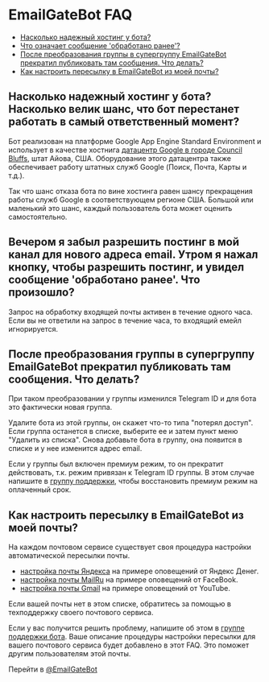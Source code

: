 # EmailGateBot FAQ

- [Насколько надежный хостинг у бота?](#%D0%BD%D0%B0%D1%81%D0%BA%D0%BE%D0%BB%D1%8C%D0%BA%D0%BE-%D0%BD%D0%B0%D0%B4%D0%B5%D0%B6%D0%BD%D1%8B%D0%B9-%D1%85%D0%BE%D1%81%D1%82%D0%B8%D0%BD%D0%B3-%D1%83-%D0%B1%D0%BE%D1%82%D0%B0-%D0%BD%D0%B0%D1%81%D0%BA%D0%BE%D0%BB%D1%8C%D0%BA%D0%BE-%D0%B2%D0%B5%D0%BB%D0%B8%D0%BA-%D1%88%D0%B0%D0%BD%D1%81-%D1%87%D1%82%D0%BE-%D0%B1%D0%BE%D1%82-%D0%BF%D0%B5%D1%80%D0%B5%D1%81%D1%82%D0%B0%D0%BD%D0%B5%D1%82-%D1%80%D0%B0%D0%B1%D0%BE%D1%82%D0%B0%D1%82%D1%8C-%D0%B2-%D1%81%D0%B0%D0%BC%D1%8B%D0%B9-%D0%BE%D1%82%D0%B2%D0%B5%D1%82%D1%81%D1%82%D0%B2%D0%B5%D0%BD%D0%BD%D1%8B%D0%B9-%D0%BC%D0%BE%D0%BC%D0%B5%D0%BD%D1%82)
- [Что означает сообщение 'обработано ранее'?](#%D0%B2%D0%B5%D1%87%D0%B5%D1%80%D0%BE%D0%BC-%D1%8F-%D0%B7%D0%B0%D0%B1%D1%8B%D0%BB-%D1%80%D0%B0%D0%B7%D1%80%D0%B5%D1%88%D0%B8%D1%82%D1%8C-%D0%BF%D0%BE%D1%81%D1%82%D0%B8%D0%BD%D0%B3-%D0%B2-%D0%BC%D0%BE%D0%B9-%D0%BA%D0%B0%D0%BD%D0%B0%D0%BB-%D0%B4%D0%BB%D1%8F-%D0%BD%D0%BE%D0%B2%D0%BE%D0%B3%D0%BE-%D0%B0%D0%B4%D1%80%D0%B5%D1%81%D0%B0-email-%D1%83%D1%82%D1%80%D0%BE%D0%BC-%D1%8F-%D0%BD%D0%B0%D0%B6%D0%B0%D0%BB-%D0%BA%D0%BD%D0%BE%D0%BF%D0%BA%D1%83-%D1%87%D1%82%D0%BE%D0%B1%D1%8B-%D1%80%D0%B0%D0%B7%D1%80%D0%B5%D1%88%D0%B8%D1%82%D1%8C-%D0%BF%D0%BE%D1%81%D1%82%D0%B8%D0%BD%D0%B3-%D0%B8-%D1%83%D0%B2%D0%B8%D0%B4%D0%B5%D0%BB-%D1%81%D0%BE%D0%BE%D0%B1%D1%89%D0%B5%D0%BD%D0%B8%D0%B5-%D0%BE%D0%B1%D1%80%D0%B0%D0%B1%D0%BE%D1%82%D0%B0%D0%BD%D0%BE-%D1%80%D0%B0%D0%BD%D0%B5%D0%B5-%D1%87%D1%82%D0%BE-%D0%BF%D1%80%D0%BE%D0%B8%D0%B7%D0%BE%D1%88%D0%BB%D0%BE)
- [После преобразования группы в супергруппу EmailGateBot прекратил публиковать там сообщения. Что делать?](#%D0%BF%D0%BE%D1%81%D0%BB%D0%B5-%D0%BF%D1%80%D0%B5%D0%BE%D0%B1%D1%80%D0%B0%D0%B7%D0%BE%D0%B2%D0%B0%D0%BD%D0%B8%D1%8F-%D0%B3%D1%80%D1%83%D0%BF%D0%BF%D1%8B-%D0%B2-%D1%81%D1%83%D0%BF%D0%B5%D1%80%D0%B3%D1%80%D1%83%D0%BF%D0%BF%D1%83-emailgatebot-%D0%BF%D1%80%D0%B5%D0%BA%D1%80%D0%B0%D1%82%D0%B8%D0%BB-%D0%BF%D1%83%D0%B1%D0%BB%D0%B8%D0%BA%D0%BE%D0%B2%D0%B0%D1%82%D1%8C-%D1%82%D0%B0%D0%BC-%D1%81%D0%BE%D0%BE%D0%B1%D1%89%D0%B5%D0%BD%D0%B8%D1%8F-%D1%87%D1%82%D0%BE-%D0%B4%D0%B5%D0%BB%D0%B0%D1%82%D1%8C)
- [Как настроить пересылку в EmailGateBot из моей почты?](#%D0%BA%D0%B0%D0%BA-%D0%BD%D0%B0%D1%81%D1%82%D1%80%D0%BE%D0%B8%D1%82%D1%8C-%D0%BF%D0%B5%D1%80%D0%B5%D1%81%D1%8B%D0%BB%D0%BA%D1%83-%D0%B2-emailgatebot-%D0%B8%D0%B7-%D0%BC%D0%BE%D0%B5%D0%B9-%D0%BF%D0%BE%D1%87%D1%82%D1%8B)

## Насколько надежный хостинг у бота? Насколько велик шанс, что бот перестанет работать в самый ответственный момент?

Бот реализован на платформе Google App Engine Standard Environment и использует в качестве хостнига
[датацентр Google в городе Council Bluffs](https://www.google.com/about/datacenters/inside/locations/council-bluffs/), штат Айова, США.
Оборудование этого датацентра также обеспечивает работу штатных служб Google (Поиск, Почта, Карты и т.д.).

Так что шанс отказа бота по вине хостинга равен шансу прекращения работы служб Google в соответствующем регионе США.
Большой или маленький это шанс, каждый пользователь бота может оценить самостоятельно.

## Вечером я забыл разрешить постинг в мой канал для нового адреса email. Утром я нажал кнопку, чтобы разрешить постинг, и увидел сообщение 'обработано ранее'. Что произошло?

Запрос на обработку входящей почты активен в течение одного часа.
Если вы не ответили на запрос в течение часа, то входящий емейл игнорируется.

## После преобразования группы в супергруппу EmailGateBot прекратил публиковать там сообщения. Что делать?

При таком преобразовании у группы изменился Telegram ID и для бота это фактически новая группа.

Удалите бота из этой группы, он скажет что-то типа "потерял доступ". 
Если группа останется в списке, выберите ее и затем пункт меню "Удалить из списка".
Снова добавьте бота в группу, она появится в списке и у нее изменится адрес email.

Если у группы был включен премиум режим, то он прекратит действовать, т.к. режим привязан к Telegram ID группы.
В этом случае напишите в [группу поддержки](https://t.me/joinchat/CJ4MSEfmFlaDevQOeMVoLg), чтобы восстановить премиум режим на оплаченный срок.

## Как настроить пересылку в EmailGateBot из моей почты?

На каждом почтовом сервисе существует своя процедура настройки автоматической пересылки почты. 

- [настройка почты Яндекса](ym/guide.md) на примере оповещений от Яндекс Денег.
- [настройка почты MailRu](fb/guide.md) на примере оповещений от FaceBook.
- [настройка почты Gmail](youtube/guide.md) на примере оповещений от YouTube.

Если вашей почты нет в этом списке, обратитесь за помощью в техподдержку своего почтового сервиса.

Если у вас получится решить проблему, напишите об этом в [группе поддержки бота](https://t.me/joinchat/CJ4MSEfmFlaDevQOeMVoLg).
Ваше описание процедуры настройки пересылки для вашего почтового сервиса будет добавлено в этот FAQ.
Это поможет другим пользователям этой почты.

Перейти в [@EmailGateBot](http://t.me/EmailGateBot?start=utm_KDaxQG000_github-ru-faq)
